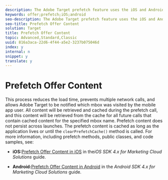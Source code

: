 ```yaml
---
description: The Adobe Target prefetch feature uses the iOS and Android Mobile SDKs to fetch offer content as few times as possible by caching the server responses.
keywords: offer;prefetch;iOS;android
seo-description: The Adobe Target prefetch feature uses the iOS and Android Mobile SDKs to fetch offer content as few times as possible by caching the server responses.
seo-title: Prefetch Offer Content
solution: Target
title: Prefetch Offer Content
topic: Advanced,Standard,Classic
uuid: 816a3aca-22d6-4f44-a5e2-3237b075046d
index: y
internal: n
snippet: y
translate: y
---
```


# Prefetch Offer Content

This process reduces the load time, prevents multiple network calls, and allows Adobe Target to be notified which mbox was visited by the mobile app user. All content will be retrieved and cached during the prefetch call, and this content will be retrieved from the cache for all future calls that contain cached content for the specified mbox name.
Prefetch content does not persist across launches. The prefetch content is cached as long as the application lives or until the `clearPrefetchCache()` method is called. 
For more information, including prefetch methods, public classes, and code samples, see:

* **iOS:**[Prefetch Offer Content in iOS](https://marketing.adobe.com/resources/help/en_US/mobile/ios/c_mob_target-prefetch_ios.html) in the*iOS SDK 4.x for Marketing Cloud Solutions* guide. 

* **Android:**[Prefetch Offer Content in Android](https://marketing.adobe.com/resources/help/en_US/mobile/android/c_mob_target-prefetch_android.html) in the *Android SDK 4.x for Marketing Cloud Solutions* guide. 


